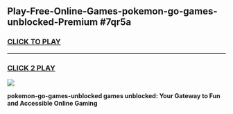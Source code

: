 
## Play-Free-Online-Games-pokemon-go-games-unblocked-Premium #7qr5a
<h3>
<a href="https://premium.freeplayer.one?title=pokemon-go-games-unblocked&ref=8M">CLICK TO PLAY</a></h3>
<hr>

<h3>
<a href="https://premium.freeplayer.one?title=pokemon-go-games-unblocked&ref=8M">CLICK 2 PLAY</a>
  
</h3>

<a href="https://premium.freeplayer.one?title=pokemon-go-games-unblocked&ref=8M"><img src="https://clearcache.store/games.png"></a>


**pokemon-go-games-unblocked games unblocked: Your Gateway to Fun and Accessible Online Gaming**
